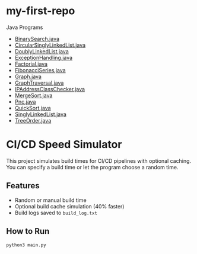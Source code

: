 # my-first-repo
Java Programs
- [BinarySearch.java](./BinarySearch.java)
- [CircularSinglyLinkedList.java](./CircularSinglyLinkedList.java)
- [DoublyLinkedList.java](./DoublyLinkedList.java)
- [ExceptionHandling.java](./ExceptionHandling.java)
- [Factorial.java](./Factorial.java)
- [FibonacciSeries.java](./FibonacciSeries.java)
- [Graph.java](./Graph.java)
- [GraphTraversal.java](./GraphTraversal.java)
- [IPAddressClassChecker.java](./IPAddressClassChecker.java)
- [MergeSort.java](./MergeSort.java)
- [Pnc.java](./Pnc.java)
- [QuickSort.java](./QuickSort.java)
- [SinglyLinkedList.java](./SinglyLinkedList.java)
- [TreeOrder.java](./TreeOrder.java)
# CI/CD Speed Simulator

This project simulates build times for CI/CD pipelines with optional caching.  
You can specify a build time or let the program choose a random time.

## Features
- Random or manual build time
- Optional build cache simulation (40% faster)
- Build logs saved to `build_log.txt`

## How to Run
```bash
python3 main.py
 
